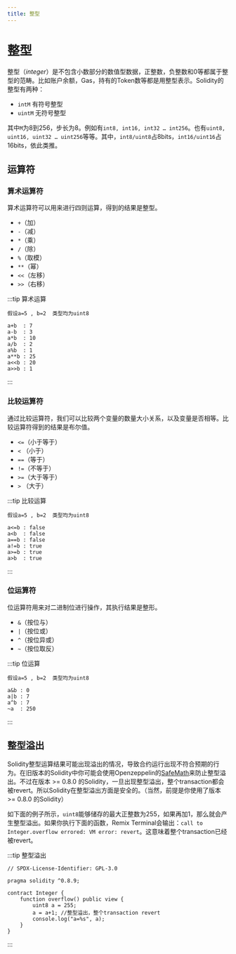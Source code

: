 ```yaml
---
title: 整型 
---
```


# 整型

整型（*integer*）是不包含小数部分的数值型数据，正整数，负整数和0等都属于整型的范畴。比如账户余额，Gas，持有的Token数等都是用整型表示。Solidity的整型有两种：

- `intM`   有符号整型
- `uintM` 无符号整型

其中`M`为8到256，步长为8。例如有`int8, int16, int32 … int256`。也有`uint8, uint16, uint32 … uint256`等等。其中，`int8/uint8`占8bits，`int16/uint16`占16bits，依此类推。

## 运算符

### 算术运算符

算术运算符可以用来进行四则运算，得到的结果是整型。

- `+`（加）
- `-`（减）
- `*`（乘）
- `/`（除）
- `%`（取模）
- `**`（幂）
- `<<`（左移）
- `>>`（右移）

:::tip 算术运算
```solidity
假设a=5 , b=2  类型均为uint8

a+b  : 7
a-b  : 3
a*b  : 10
a/b  : 2
a%b  : 1
a**b : 25
a<<b : 20
a>>b : 1
```
:::

### 比较运算符

通过比较运算符，我们可以比较两个变量的数量大小关系，以及变量是否相等。比较运算符得到的结果是布尔值。

- `<=`（小于等于）
- `<`  （小于）
- `==`（等于）
- `!=`（不等于）
- `>=`（大于等于）
- `>`  （大于）

:::tip 比较运算
```solidity
假设a=5 , b=2  类型均为uint8

a<=b : false
a<b  : false
a==b : false
a!=b : true
a>=b : true
a>b  : true
```
:::

### 位运算符

位运算符用来对二进制位进行操作，其执行结果是整形。

- `&`（按位与）
- `|`（按位或）
- `^`（按位异或）
- `~`（按位取反）

:::tip 位运算
```solidity
假设a=5 , b=2  类型均为uint8

a&b : 0
a|b : 7
a^b : 7
~a  : 250
```
:::

## 整型溢出

Solidity整型运算结果可能出现溢出的情况，导致合约运行出现不符合预期的行为。在旧版本的Solidity中你可能会使用Openzeppelin的[SafeMath](https://docs.openzeppelin.com/contracts/2.x/api/math)来防止整型溢出。不过在版本 >= 0.8.0 的Solidity，一旦出现整型溢出，整个transaction都会被revert。所以Solidity在整型溢出方面是安全的。（当然，前提是你使用了版本 >= 0.8.0 的Solidity）

如下面的例子所示，`uint8`能够储存的最大正整数为255，如果再加1，那么就会产生整型溢出。如果你执行下面的函数，Remix Terminal会输出：`call to Integer.overflow errored: VM error: revert`。这意味着整个transaction已经被revert。

:::tip 整型溢出
```solidity
// SPDX-License-Identifier: GPL-3.0

pragma solidity ^0.8.9;

contract Integer {
	function overflow() public view {
	    uint8 a = 255;
	    a = a+1; //整型溢出，整个transaction revert
	    console.log("a=%s", a);
	}
}
```
:::